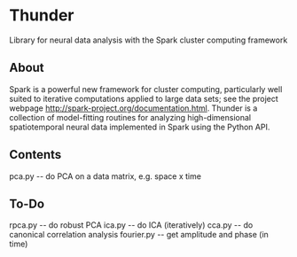 Thunder
=======

Library for neural data analysis with the Spark cluster computing framework

## About

Spark is a powerful new framework for cluster computing, particularly well suited to iterative computations applied to large data sets; see the project webpage <http://spark-project.org/documentation.html>. Thunder is a collection of model-fitting routines for analyzing high-dimensional spatiotemporal neural data implemented in Spark using the Python API. 

## Contents

pca.py -- do PCA on a data matrix, e.g. space x time

## To-Do

rpca.py -- do robust PCA
ica.py -- do ICA (iteratively)
cca.py -- do canonical correlation analysis
fourier.py -- get amplitude and phase (in time)
